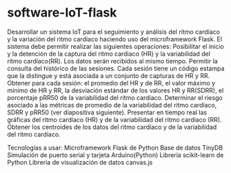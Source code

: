 # software-IoT-flask
Desarrollar un sistema IoT para el seguimiento y análisis del ritmo cardíaco y la variación del ritmo cardíaco haciendo uso del microframework Flask. El sistema debe permitir realizar las siguientes operaciones: 
Posibilitar el inicio y la detención de la captura del ritmo cardiaco (HR) y la variabilidad del ritmo cardíaco(RR).  Los datos serán recibidos al mismo tiempo. 
Permitir la consulta del histórico de las sesiones. Cada sesión tiene un código estampa que la distingue y está asociada a un conjunto de capturas de HR y RR.
Obtener para cada sesión: el promedio del HR y de RR, el valor máximo y mínimo de HR y RR,  la desviación estándar de los valores HR y RR(SDRR), el porcentaje pRR50 de la variabilidad del ritmo cardíaco. 
Determinar el riesgo asociado a las métricas de promedio de la variabilidad del ritmo cardíaco, SDRR y pRR50 (ver diapositiva siguiente).
Presentar en tiempo real las gráficas del ritmo cardíaco (HR) y de la variabilidad del ritmo cardíaco (RR).
Obtener los centroides de los datos del ritmo cardíaco y de la variabilidad del ritmo cardíaco. 

Tecnologías a usar: 
Microframework Flask de Python 
Base de datos TinyDB
Simulación de puerto serial y tarjeta Arduino(Python) 
Librería scikit-learn de Python
Librería de visualización de datos canvas.js

